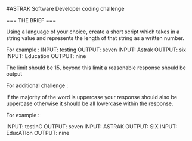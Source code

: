 #ASTRAK Software Developer coding challenge

=== THE BRIEF ===

Using a language of your choice, create a short script which takes in a string value and represents the length of that string as a written number.

For example : 
INPUT: testing OUTPUT: seven 
INPUT: Astrak OUTPUT: six
INPUT: Education OUTPUT: nine

The limit should be 15, beyond this limit a reasonable response should be output

For additional challenge : 

If the majority of the word is uppercase your response should also be uppercase otherwise it should be all lowercase within the response.

For example : 

INPUT: testinG OUTPUT: seven 
INPUT: ASTRAK OUTPUT: SIX
INPUT: EducATIon OUTPUT: nine